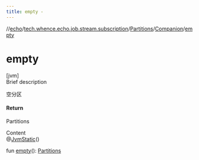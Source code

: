 ```yaml
---
title: empty -
---
```

//[echo](../../../index.md)/[tech.whence.echo.job.stream.subscription](../../index.md)/[Partitions](../index.md)/[Companion](index.md)/[empty](empty.md)



# empty  
[jvm]  
Brief description  


空分区



#### Return  


Partitions

  
Content  
@[JvmStatic](https://kotlinlang.org/api/latest/jvm/stdlib/kotlin.jvm/-jvm-static/index.html)()  
  
fun [empty](empty.md)(): [Partitions](../index.md)  



